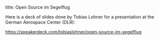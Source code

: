 title: Open Source im Segelflug


Here is a deck of slides done by Tobias Lohner for a presentation at the
German Aerospace Center (DLR):

<https://speakerdeck.com/tobiaslohner/open-source-im-segelflug>
